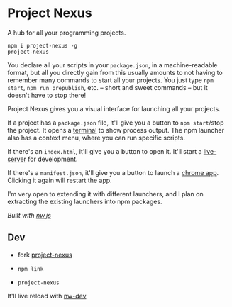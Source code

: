 
# Project Nexus

A hub for all your programming projects.

```
npm i project-nexus -g
project-nexus
```

<!--
Do you find yourself opening and closing lots of
* project folders
* git clients
* terminals (or shitty outdated command prompts)
* and/or code editors?

There are many repetitive steps involved in switching projects.

Does your workflow involve a lot of
switching to your terminal
(or shitty outdated command prompt)
and hitting
<kbd>Ctrl+C</kbd> +
<kbd>Up</kbd> +
<kbd>Enter</kbd>
to restart?

Have you ever habitually switched back and
accidentally reran some other command you had entered?

No more!
-->

You declare all your scripts in your `package.json`,
in a machine-readable format,
but all you directly gain from this
usually amounts to not having to remember many commands
to start all your projects.
You just type `npm start`, `npm run prepublish`, etc.
– short and sweet commands –
but it doesn't have to stop there!

Project Nexus gives you a visual interface
for launching all your projects.

If a project has a `package.json` file,
it'll give you a button to `npm start`/stop the project.
It opens a [terminal](https://github.com/chjj/term.js) to show process output.
The npm launcher also has a context menu,
where you can run specific scripts.

If there's an `index.html`, it'll give you a button to open it.
It'll start a [live-server](https://github.com/tapio/live-server) for development.

If there's a `manifest.json`, it'll give you a button to launch a [chrome app](https://developer.chrome.com/apps/about_apps).
Clicking it again will restart the app.

I'm very open to extending it with different launchers,
and I plan on extracting the existing launchers into npm packages.


_Built with [nw.js](http://nwjs.io/)_


## Dev

- fork [project-nexus](https://github.com/1j01/project-nexus)

- `npm link`

- `project-nexus`

It'll live reload with [nw-dev](https://www.npmjs.com/package/nw-dev/)
